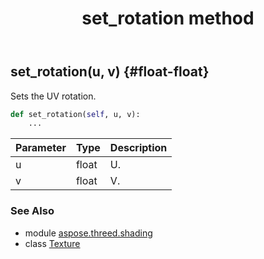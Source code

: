 ﻿---
title: set_rotation method
second_title: Aspose.3D for Python via .NET API References
description: 
type: docs
weight: 60
url: /python-net/aspose.threed.shading/texture/set_rotation/
is_root: false
---

## set_rotation(u, v) {#float-float}

Sets the UV rotation.



```python
def set_rotation(self, u, v):
    ...
```


| Parameter | Type | Description |
| :- | :- | :- |
| u | float | U. |
| v | float | V. |



### See Also
* module [aspose.threed.shading](../../)
* class [Texture](/3d/python-net/aspose.threed.shading/texture)
